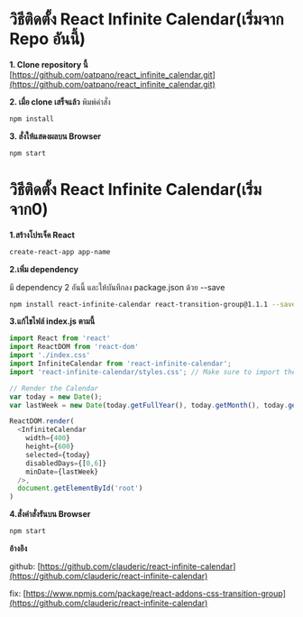**วิธีติดตั้ง React Infinite Calendar(เริ่มจาก Repo อันนี้)**
=============================


**1. Clone repository นี้**
[https://github.com/oatpano/react_infinite_calendar.git](https://github.com/oatpano/react_infinite_calendar.git)

**2. เมื่อ clone เสร็จแล้ว**
พิมพ์คำสั่ง
```sh
npm install
```

**3. สั่งให้แสดงผลบน Browser**

```sh
npm start
```





**วิธีติดตั้ง React Infinite Calendar(เริ่มจาก0)**
=============================


**1.สร้างโปรเจ็ค React**

```sh
create-react-app app-name
```


**2.เพิ่ม dependency**

มี dependency 2 อันนี้ และให้บันทึกลง package.json ด้วย --save

```sh
npm install react-infinite-calendar react-transition-group@1.1.1 --save
```


**3.แก้ไขไฟล์ index.js ตามนี้**
```js
import React from 'react'
import ReactDOM from 'react-dom'
import './index.css'
import InfiniteCalendar from 'react-infinite-calendar';
import 'react-infinite-calendar/styles.css'; // Make sure to import the default stylesheet

// Render the Calendar
var today = new Date();
var lastWeek = new Date(today.getFullYear(), today.getMonth(), today.getDate() - 7);

ReactDOM.render(
  <InfiniteCalendar
    width={400}
    height={600}
    selected={today}
    disabledDays={[0,6]}
    minDate={lastWeek}
  />,
  document.getElementById('root')
)
```


**4.สั่งคำสั่งรันบน Browser**

```sh
npm start
```



**อ้างอิง**

github: [https://github.com/clauderic/react-infinite-calendar](https://github.com/clauderic/react-infinite-calendar)

fix: [https://www.npmjs.com/package/react-addons-css-transition-group](https://github.com/clauderic/react-infinite-calendar)